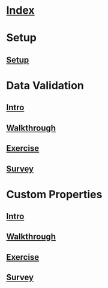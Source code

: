 # [Index](index.md)
# Setup
## [Setup](misc/setup.md)
# Data Validation
## [Intro](data-validation/data-validation.md)
## [Walkthrough](data-validation/data-validation-walkthrough.md)
## [Exercise](data-validation/data-validation-exercise.md)
## [Survey](data-validation/survey.md)
# Custom Properties
## [Intro](custom-propertis/custom-properties.md)
## [Walkthrough](custom-propertis/custom-properties-walkthrough.md)
## [Exercise](custom-propertis/custom-properties-exercise.md)
## [Survey](custom-propertis/survey.md)

